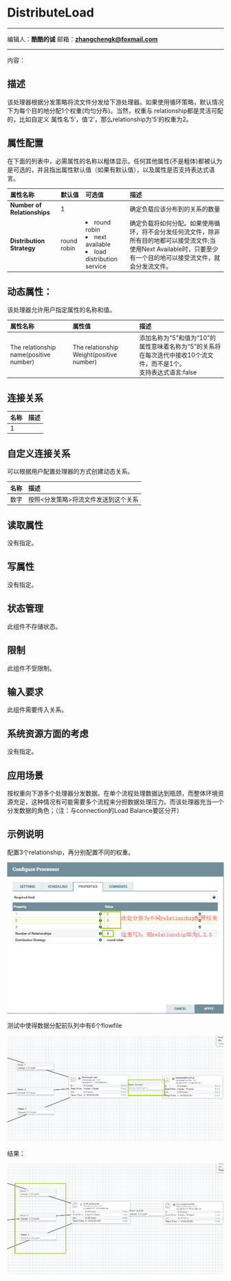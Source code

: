 # DistributeLoad
***
编辑人：__**酷酷的诚**__  邮箱：**zhangchengk@foxmail.com** 
***
内容：


## 描述

该处理器根据分发策略将流文件分发给下游处理器。如果使用循环策略，默认情况下为每个目的地分配1个权重(均匀分布)。当然，权重与 relationship都是灵活可配的，比如自定义 属性名‘5’，值‘2’，那么relationship为‘5’的权重为2。

## 属性配置

在下面的列表中，必需属性的名称以粗体显示。任何其他属性(不是粗体)都被认为是可选的，并且指出属性默认值（如果有默认值），以及属性是否支持表达式语言。

|属性名称|默认值|可选值|描述|
|:-|:-|:-|:-|
|**Number of Relationships**|1||确定负载应该分布到的关系的数量|
|**Distribution Strategy**|round robin|<li>round robin</li><li>next available</li><li>load distribution service</li>|确定负载将如何分配。如果使用循环，将不会分发任何流文件，除非所有目的地都可以接受流文件;当使用Next Available时，只要至少有一个目的地可以接受流文件，就会分发流文件。|

## 动态属性：

该处理器允许用户指定属性的名称和值。

|属性名称|属性值|描述|
|:-|:-|:-|
|The relationship name(positive number)|The relationship Weight(positive number)|添加名称为“5”和值为“10”的属性意味着名称为“5”的关系将在每次迭代中接收10个流文件，而不是1个。<br>支持表达式语言:false|

## 连接关系

|名称|描述|
|:-|:-|
|1||

## 自定义连接关系

可以根据用户配置处理器的方式创建动态关系。

|名称|描述|
|:-|:-|
|数字|按照<分发策略>将流文件发送到这个关系|

## 读取属性

没有指定。

## 写属性

没有指定。

## 状态管理

此组件不存储状态。

## 限制

此组件不受限制。

## 输入要求

此组件需要传入关系。

## 系统资源方面的考虑

没有指定。

## 应用场景

按权重向下游多个处理器分发数据。在单个流程处理数据达到瓶颈，而整体环境资源充足，这种情况有可能需要多个流程来分担数据处理压力。而该处理器充当一个分发数据的角色；（注：与connection的Load Balance要区分开）

## 示例说明

配置3个relationship，再分别配置不同的权重。

![](./img/DistributeLoad/config.png)

测试中使得数据分配前队列中有6个flowfile

![](./img/DistributeLoad/dataflow.png)

结果：

![](./img/DistributeLoad/result.png)

